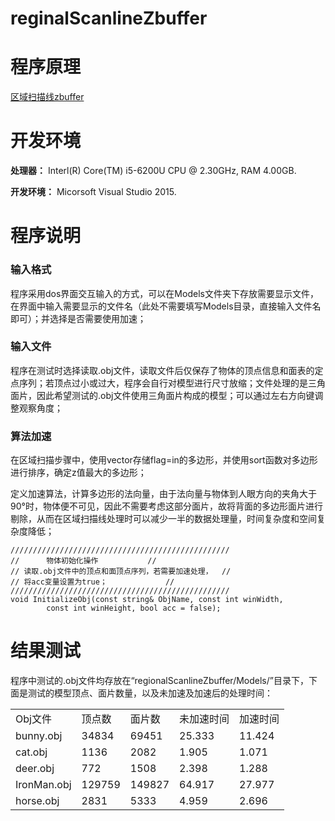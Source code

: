 # reginalScanlineZbuffer

# 程序原理
[区域扫描线zbuffer](https://xuejiaoyuan.github.io/2017/12/08/002-区域扫描线z-buffer算法及实现记录/)

# 开发环境
**处理器：** Interl(R) Core(TM) i5-6200U CPU @ 2.30GHz, RAM 4.00GB.

**开发环境：** Micorsoft Visual Studio 2015.

# 程序说明
### 输入格式
程序采用dos界面交互输入的方式，可以在Models文件夹下存放需要显示文件，在界面中输入需要显示的文件名（此处不需要填写Models目录，直接输入文件名即可）；并选择是否需要使用加速；
### 输入文件
程序在测试时选择读取.obj文件，读取文件后仅保存了物体的顶点信息和面表的定点序列；若顶点过小或过大，程序会自行对模型进行尺寸放缩；文件处理的是三角面片，因此希望测试的.obj文件使用三角面片构成的模型；可以通过左右方向键调整观察角度；
### 算法加速
在区域扫描步骤中，使用vector存储flag=in的多边形，并使用sort函数对多边形进行排序，确定z值最大的多边形；

定义加速算法，计算多边形的法向量，由于法向量与物体到人眼方向的夹角大于90°时，物体便不可见，因此不需要考虑这部分面片，故将背面的多边形面片进行剔除，从而在区域扫描线处理时可以减少一半的数据处理量，时间复杂度和空间复杂度降低；

```
/////////////////////////////////////////////////
// 		物体初始化操作			  //				      
// 读取.obj文件中的顶点和面顶点序列，若需要加速处理，  //
// 将acc变量设置为true；			  //		      
/////////////////////////////////////////////////
void InitializeObj(const string& ObjName, const int winWidth, 
		const int winHeight, bool acc = false);
```

# 结果测试
程序中测试的.obj文件均存放在“regionalScanlineZbuffer/Models/”目录下，下面是测试的模型顶点、面片数量，以及未加速及加速后的处理时间：

<table>
	<tr>
		<td>Obj文件</td>
		<td>顶点数</td>
		<td>面片数</td>
		<td>未加速时间</td>
		<td>加速时间</td>
	</tr>
	<tr>
		<td>bunny.obj</td>
		<td>34834</td>
		<td>69451</td>
		<td>25.333</td>
		<td>11.424</td>
	</tr>
		<tr>
		<td>cat.obj</td>
		<td>1136</td>
		<td>2082</td>
		<td>1.905</td>
		<td>1.071</td>
	</tr>
		<tr>
		<td>deer.obj</td>
		<td>772</td>
		<td>1508</td>
		<td>2.398</td>
		<td>1.288</td>
	</tr>
		<tr>
		<td>IronMan.obj</td>
		<td>129759</td>
		<td>149827</td>
		<td>64.917</td>
		<td>27.977</td>
	</tr>
		<tr>
		<td>horse.obj</td>
		<td>2831</td>
		<td>5333</td>
		<td>4.959</td>
		<td>2.696</td>
	</tr>
</table>
